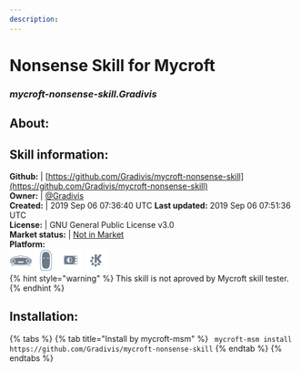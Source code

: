 ```yaml
---  
description:   
---  
```

# Nonsense Skill for Mycroft  
### _mycroft-nonsense-skill.Gradivis_  
## About:  


## Skill information:  
**Github:** | [https://github.com/Gradivis/mycroft-nonsense-skill](https://github.com/Gradivis/mycroft-nonsense-skill)  
**Owner:** | [@Gradivis](https://github.com/Gradivis)  
**Created:** | 2019 Sep 06 07:36:40 UTC  **Last updated:** 2019 Sep 06 07:51:36 UTC  
**License:** | GNU General Public License v3.0  
**Market status:** | [Not in Market](https://market.mycroft.ai/skill/)  
**Platform:**  
 ![](../.gitbook/assets/mark-1-icon.png)  ![](../.gitbook/assets/mark-2-icon.png)  ![](../.gitbook/assets/picroft-icon.png)  ![](../.gitbook/assets/kde.png)   
{% hint style="warning" %}
This skill is not aproved by Mycroft skill tester.
{% endhint %}
    
## Installation:  
{% tabs %}
{% tab title="Install by mycroft-msm" %}
``` mycroft-msm install https://github.com/Gradivis/mycroft-nonsense-skill```
{% endtab %}
  {% endtabs %}
  